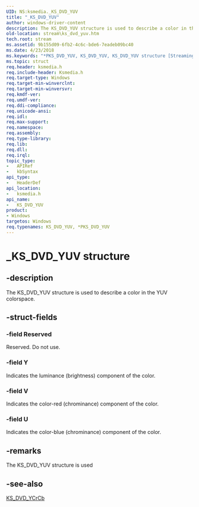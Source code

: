 ```yaml
---
UID: NS:ksmedia._KS_DVD_YUV
title: "_KS_DVD_YUV"
author: windows-driver-content
description: The KS_DVD_YUV structure is used to describe a color in the YUV colorspace.
old-location: stream\ks_dvd_yuv.htm
tech.root: stream
ms.assetid: 9b155d09-6fb2-4c6c-bde6-7eadeb09bc40
ms.date: 4/23/2018
ms.keywords: "*PKS_DVD_YUV, KS_DVD_YUV, KS_DVD_YUV structure [Streaming Media Devices], PKS_DVD_YUV, PKS_DVD_YUV structure pointer [Streaming Media Devices], _KS_DVD_YUV, dvdref_ea41e501-8a59-4d54-8dde-792ce2673b8c.xml, ksmedia/KS_DVD_YUV, ksmedia/PKS_DVD_YUV, stream.ks_dvd_yuv"
ms.topic: struct
req.header: ksmedia.h
req.include-header: Ksmedia.h
req.target-type: Windows
req.target-min-winverclnt: 
req.target-min-winversvr: 
req.kmdf-ver: 
req.umdf-ver: 
req.ddi-compliance: 
req.unicode-ansi: 
req.idl: 
req.max-support: 
req.namespace: 
req.assembly: 
req.type-library: 
req.lib: 
req.dll: 
req.irql: 
topic_type:
-	APIRef
-	kbSyntax
api_type:
-	HeaderDef
api_location:
-	ksmedia.h
api_name:
-	KS_DVD_YUV
product:
- Windows
targetos: Windows
req.typenames: KS_DVD_YUV, *PKS_DVD_YUV
---
```


# _KS_DVD_YUV structure


## -description


The KS_DVD_YUV structure is used to describe a color in the YUV colorspace.


## -struct-fields




### -field Reserved

Reserved. Do not use.


### -field Y

Indicates the luminance (brightness) component of the color.


### -field V

Indicates the color-red (chrominance) component of the color.


### -field U

Indicates the color-blue (chrominance) component of the color.


## -remarks



The KS_DVD_YUV structure is used 




## -see-also




<a href="https://msdn.microsoft.com/library/windows/hardware/ff567641">KS_DVD_YCrCb</a>
 

 

